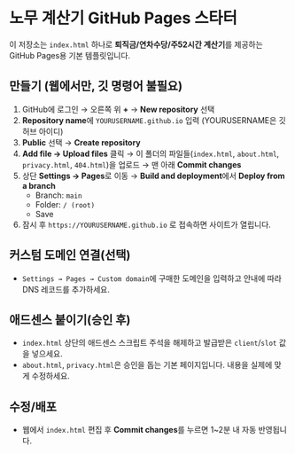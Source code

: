 # 노무 계산기 GitHub Pages 스타터

이 저장소는 `index.html` 하나로 **퇴직금/연차수당/주52시간 계산기**를 제공하는 GitHub Pages용 기본 템플릿입니다.

## 만들기 (웹에서만, 깃 명령어 불필요)

1. GitHub에 로그인 → 오른쪽 위 **+** → **New repository** 선택
2. **Repository name**에 `YOURUSERNAME.github.io` 입력 (YOURUSERNAME은 깃허브 아이디)
3. **Public** 선택 → **Create repository**
4. **Add file → Upload files** 클릭 → 이 폴더의 파일들(`index.html`, `about.html`, `privacy.html`, `404.html`)을 업로드 → 맨 아래 **Commit changes**
5. 상단 **Settings → Pages**로 이동 → **Build and deployment**에서 **Deploy from a branch**
   - Branch: `main`
   - Folder: `/ (root)`
   - Save
6. 잠시 후 `https://YOURUSERNAME.github.io` 로 접속하면 사이트가 열립니다.

## 커스텀 도메인 연결(선택)

- `Settings → Pages → Custom domain`에 구매한 도메인을 입력하고 안내에 따라 DNS 레코드를 추가하세요.

## 애드센스 붙이기(승인 후)

- `index.html` 상단의 애드센스 스크립트 주석을 해제하고 발급받은 `client`/`slot` 값을 넣으세요.
- `about.html`, `privacy.html`은 승인을 돕는 기본 페이지입니다. 내용을 실제에 맞게 수정하세요.

## 수정/배포

- 웹에서 `index.html` 편집 후 **Commit changes**를 누르면 1~2분 내 자동 반영됩니다.
